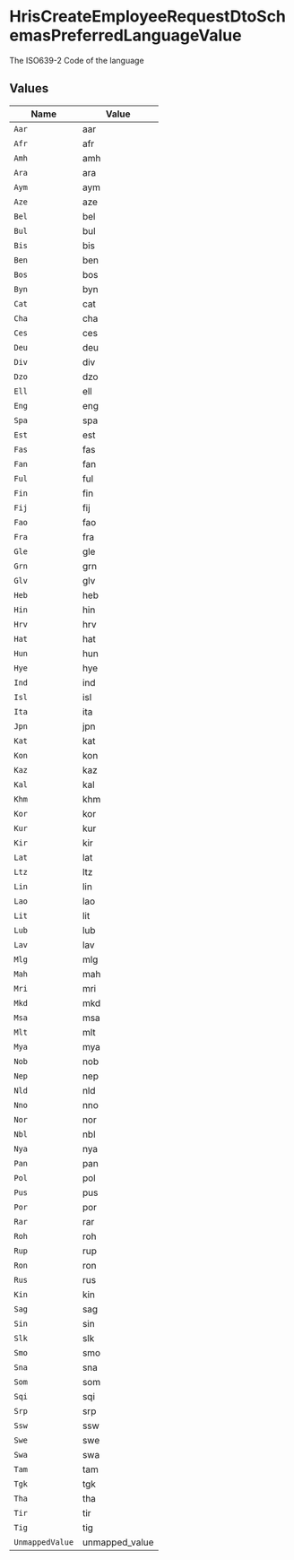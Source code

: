 # HrisCreateEmployeeRequestDtoSchemasPreferredLanguageValue

The ISO639-2 Code of the language


## Values

| Name            | Value           |
| --------------- | --------------- |
| `Aar`           | aar             |
| `Afr`           | afr             |
| `Amh`           | amh             |
| `Ara`           | ara             |
| `Aym`           | aym             |
| `Aze`           | aze             |
| `Bel`           | bel             |
| `Bul`           | bul             |
| `Bis`           | bis             |
| `Ben`           | ben             |
| `Bos`           | bos             |
| `Byn`           | byn             |
| `Cat`           | cat             |
| `Cha`           | cha             |
| `Ces`           | ces             |
| `Deu`           | deu             |
| `Div`           | div             |
| `Dzo`           | dzo             |
| `Ell`           | ell             |
| `Eng`           | eng             |
| `Spa`           | spa             |
| `Est`           | est             |
| `Fas`           | fas             |
| `Fan`           | fan             |
| `Ful`           | ful             |
| `Fin`           | fin             |
| `Fij`           | fij             |
| `Fao`           | fao             |
| `Fra`           | fra             |
| `Gle`           | gle             |
| `Grn`           | grn             |
| `Glv`           | glv             |
| `Heb`           | heb             |
| `Hin`           | hin             |
| `Hrv`           | hrv             |
| `Hat`           | hat             |
| `Hun`           | hun             |
| `Hye`           | hye             |
| `Ind`           | ind             |
| `Isl`           | isl             |
| `Ita`           | ita             |
| `Jpn`           | jpn             |
| `Kat`           | kat             |
| `Kon`           | kon             |
| `Kaz`           | kaz             |
| `Kal`           | kal             |
| `Khm`           | khm             |
| `Kor`           | kor             |
| `Kur`           | kur             |
| `Kir`           | kir             |
| `Lat`           | lat             |
| `Ltz`           | ltz             |
| `Lin`           | lin             |
| `Lao`           | lao             |
| `Lit`           | lit             |
| `Lub`           | lub             |
| `Lav`           | lav             |
| `Mlg`           | mlg             |
| `Mah`           | mah             |
| `Mri`           | mri             |
| `Mkd`           | mkd             |
| `Msa`           | msa             |
| `Mlt`           | mlt             |
| `Mya`           | mya             |
| `Nob`           | nob             |
| `Nep`           | nep             |
| `Nld`           | nld             |
| `Nno`           | nno             |
| `Nor`           | nor             |
| `Nbl`           | nbl             |
| `Nya`           | nya             |
| `Pan`           | pan             |
| `Pol`           | pol             |
| `Pus`           | pus             |
| `Por`           | por             |
| `Rar`           | rar             |
| `Roh`           | roh             |
| `Rup`           | rup             |
| `Ron`           | ron             |
| `Rus`           | rus             |
| `Kin`           | kin             |
| `Sag`           | sag             |
| `Sin`           | sin             |
| `Slk`           | slk             |
| `Smo`           | smo             |
| `Sna`           | sna             |
| `Som`           | som             |
| `Sqi`           | sqi             |
| `Srp`           | srp             |
| `Ssw`           | ssw             |
| `Swe`           | swe             |
| `Swa`           | swa             |
| `Tam`           | tam             |
| `Tgk`           | tgk             |
| `Tha`           | tha             |
| `Tir`           | tir             |
| `Tig`           | tig             |
| `UnmappedValue` | unmapped_value  |